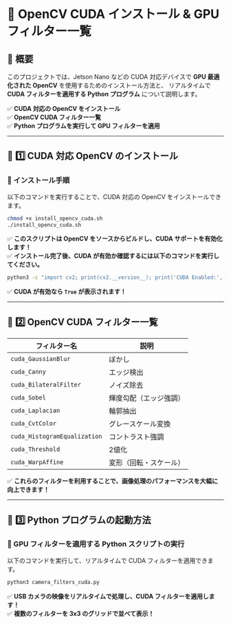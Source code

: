 # 🚀 OpenCV CUDA インストール & GPU フィルター一覧

## **📌 概要**
このプロジェクトでは、Jetson Nano などの CUDA 対応デバイスで **GPU 最適化された OpenCV** を使用するためのインストール方法と、
リアルタイムで **CUDA フィルターを適用する Python プログラム** について説明します。

✅ **CUDA 対応の OpenCV をインストール**  
✅ **OpenCV CUDA フィルター一覧**  
✅ **Python プログラムを実行して GPU フィルターを適用**  

---

## **📌 1️⃣ CUDA 対応 OpenCV のインストール**
### **🔧 インストール手順**

以下のコマンドを実行することで、CUDA 対応の OpenCV をインストールできます。

```bash
chmod +x install_opencv_cuda.sh
./install_opencv_cuda.sh
```

✅ **このスクリプトは OpenCV をソースからビルドし、CUDA サポートを有効化します！**  
✅ **インストール完了後、CUDA が有効か確認するには以下のコマンドを実行してください。**  

```bash
python3 -c "import cv2; print(cv2.__version__); print('CUDA Enabled:', cv2.cuda.getCudaEnabledDeviceCount() > 0)"
```

✅ **CUDA が有効なら `True` が表示されます！**

---

## **📌 2️⃣ OpenCV CUDA フィルター一覧**

| フィルター名 | 説明 |
|-------------|------|
| `cuda_GaussianBlur` | ぼかし |
| `cuda_Canny` | エッジ検出 |
| `cuda_BilateralFilter` | ノイズ除去 |
| `cuda_Sobel` | 輝度勾配（エッジ強調） |
| `cuda_Laplacian` | 輪郭抽出 |
| `cuda_CvtColor` | グレースケール変換 |
| `cuda_HistogramEqualization` | コントラスト強調 |
| `cuda_Threshold` | 2値化 |
| `cuda_WarpAffine` | 変形（回転・スケール） |

✅ **これらのフィルターを利用することで、画像処理のパフォーマンスを大幅に向上できます！**

---

## **📌 3️⃣ Python プログラムの起動方法**

### **🔧 GPU フィルターを適用する Python スクリプトの実行**
以下のコマンドを実行して、リアルタイムで CUDA フィルターを適用できます。

```bash
python3 camera_filters_cuda.py
```

✅ **USB カメラの映像をリアルタイムで処理し、CUDA フィルターを適用します！**  
✅ **複数のフィルターを 3x3 のグリッドで並べて表示！**
